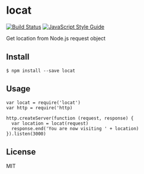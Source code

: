 # locat

[![Build Status](https://travis-ci.org/Gerhut/locat.svg?branch=master)](https://travis-ci.org/Gerhut/locat)
[![JavaScript Style Guide](https://img.shields.io/badge/code%20style-standard-brightgreen.svg)](http://standardjs.com/)

Get location from Node.js request object

## Install

    $ npm install --save locat

## Usage

```javasccript
var locat = require('locat')
var http = require('http)

http.createServer(function (request, response) {
  var location = locat(request)
  response.end('You are now visiting ' + location)
}).listen(3000)
```

## License

MIT
